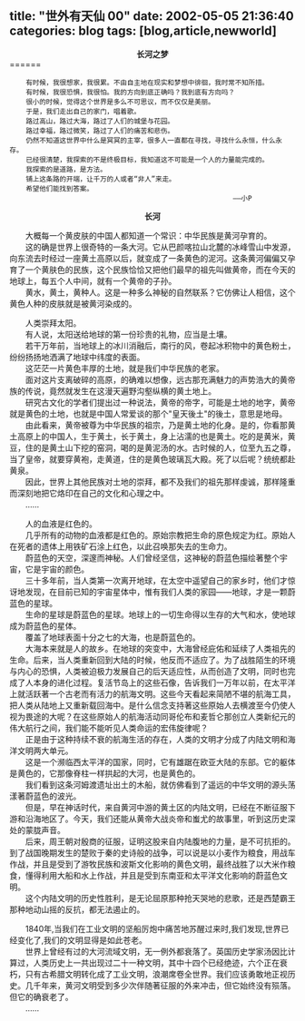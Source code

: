 title: "世外有天仙 00"
date: 2002-05-05 21:36:40
categories: blog
tags: [blog,article,newworld]
---
<center><b>长河之梦</b></center>
======    
  
		有时候，我很想家，我很累。不由自主地在现实和梦想中徘徊，我时常不知所措。
        有时候，我很恐惧，我很怕。我的方向到底正确吗？我到底有方向吗？
        很小的时候，觉得这个世界是多么不可思议，而不仅仅是美丽。
        于是，我们走出自己的家门，唱着歌。
        路过高山，路过大海，路过了人们的城堡与花园。
        路过幸福，路过微笑，路过了人们的痛苦和悲伤。
        仍然不知道这世界中什么是冥冥的主宰，很多人一直都在寻找，寻找什么永恒，什么永存。
        已经很清楚，我探索的不是终极目标，我知道这不可能是一个人的力量能完成的。
        我探索的是道路，是方法。
        铺上这条路的开端，让千万的人或者“非人”来走。
        希望他们能找到答案。
                                                           ——小P
 
<center><b>长河</b></center>  
  
　　大概每一个黄皮肤的中国人都知道一个常识：中华民族是黄河孕育的。  
　　这的确是世界上很奇特的一条大河。它从巴颜喀拉山北麓的冰峰雪山中发源，向东流去时经过一座黄土高原以后，就变成了一条黄色的泥河。这条黄河偏偏又孕育了一个黄肤色的民族，这个民族恰恰又把他们最早的祖先叫做黄帝，而在今天的地球上，每五个人中间，就有一个黄帝的子孙。  
　　黄水，黄土，黄种人。这是一种多么神秘的自然联系？它仿佛让人相信，这个黄色人种的皮肤就是被黄河染成的。  
  
　　人类崇拜太阳。  
　　有人说，太阳送给地球的第一份珍贵的礼物，应当是土壤。  
　　若干万年前，当地球上的冰川消融后，南行的风，卷起冰积物中的黄色粉土，纷纷扬扬地洒满了地球中纬度的表面。  
　　这茫茫一片黄色丰厚的土地，就是我们中华民族的老家。  
　　面对这片支离破碎的高原，的确难以想像，远古那充满魅力的声势浩大的黄帝族的传说，竟然就发生在这漫天遍野沟壑纵横的黄土地上。  
　　研究古文化的学者们提出过一种说法，黄帝的帝字，可能是土地的地字，黄帝就是黄色的土地，也就是中国人常爱谈的那个"皇天後土"的後土，意思是地母。  
　　由此看来，黄帝被尊为中华民族的祖宗，乃是黄土地的化身。是的，你看那黄土高原上的中国人，生于黄土，长于黄土，身上沾濡的也是黄土。吃的是黄米，黄豆，住的是黄土山下挖的窑洞，喝的是黄泥汤的水。古时候的人，位至九五之尊，当了皇帝，就要穿黄袍，走黄道，住的是黄色玻璃瓦大殿。死了以后呢？统统都赴黄泉。  
　　因此，世界上其他民族对土地的崇拜，都不及我们的祖先那样虔诚，那样隆重而深刻地把它烙印在自己的文化和心理之中。  
　　……  
  
　　人的血液是红色的。  
　　几乎所有的动物的血液都是红色的。原始宗教把生命的原色规定为红。原始人在死者的遗体上用铁矿石涂上红色，以此召唤那失去的生命力。  
　　蔚蓝色的天空，深邃而神秘。人们曾经坚信，这神秘的蔚蓝色描绘著整个宇宙，它是宇宙的颜色。  
　　三十多年前，当人类第一次离开地球，在太空中遥望自己的家乡时，他们才惊讶地发现，在目前已知的宇宙星体中，惟有我们人类的家园——地球，才是一颗蔚蓝色的星球。  
　　生命的星球是蔚蓝色的星球。地球上的一切生命得以生存的大气和水，使地球成为蔚蓝色的星体。  
　　覆盖了地球表面十分之七的大海，也是蔚蓝色的。  
　　大海本来就是人的故乡。在地球的突变中，大海曾经庇佑和延续了人类祖先的生命。后来，当人类重新回到大陆的时候，他反而不适应了。为了战胜陌生的环境与内心的恐惧，人类被迫极力发展自己的后天适应性，从而创造了文明，同时也完成了人本身的进化过程。复活节岛上的这些石像，告诉我们一万年以前，在太平洋上就活跃著一个古老而有活力的航海文明。这些今天看起来简陋不堪的航海工具，把人类从陆地上又重新载回海中。是什么信念支持著这些原始人去横渡至今仍使人视为畏途的大呢？在这些原始人的航海活动同哥伦布和麦哲仑那创立人类新纪元的伟大航行之间，我们能不能听见人类命运的宏伟旋律呢？  
　　正是由于这种持续不衰的航海生活的存在，人类的文明才分成了内陆文明和海洋文明两大单元。  
　　这是一个濒临西太平洋的国家，同时，它有雄踞在欧亚大陆的东部。它的躯体是黄色的，它那像脊柱一样拱起的大河，也是黄色的。  
　　我们看到这条河姆渡遗址出土的木船，就仿佛看到了遥远的中华文明的源头荡漾著蔚蓝色的波光。  
　　但是，早在神话时代，来自黄河中游的黄土区的内陆文明，已经在不断征服下游和沿海地区了。今天，我们还能从黄帝大战炎帝和蚩尤的故事里，听到这历史深处的蒙胧声音。  
　　后来，周王朝对殷商的征服，证明这股来自内陆腹地的力量，是不可抗拒的。到了战国晚期发生的楚败于秦的史诗般的战争，可以说是以小麦作为粮食，用战车作战，并且是受到了游牧民族和波斯文化影响的黄色文明，最终战胜了以大米作粮食，懂得利用大船和水上作战，并且是受到东南亚和太平洋文化影响的蔚蓝色文明。  
　　这个内陆文明的历史性胜利，是无论屈原那种抢天哭地的悲歌，还是西楚霸王那种地动山摇的反抗，都无法遏止的。  
  
　　1840年,当我们在工业文明的坚船厉炮中痛苦地苏醒过来时,我们发现,世界已经变化了,我们的文明显得是如此苍老。  
　　世界上曾经有过的大河流域文明，无一例外都衰落了。英国历史学家汤因比计算过，人类历史上一共出现过二十一种文明，其中十四个已经绝迹，六个正在衰朽，只有古希腊文明转化成了工业文明，浪潮席卷全世界。我们应该勇敢地正视历史。几千年来，黄河文明受到多少次伴随著征服的外来冲击，但它始终没有殒落。但它的确衰老了。  
　　……
